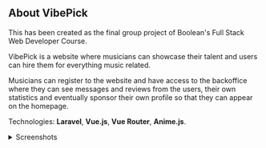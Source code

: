 ## About VibePick

This has been created as the final group project of Boolean's Full Stack Web Developer Course.</br>  

VibePick is a website where musicians can showcase their talent and users can hire them for everything music related.</br>

Musicians can register to the website and have access to the backoffice where they can see messages and reviews from the users, their own statistics and eventually sponsor their own profile so that they can appear on the homepage.</br>

Technologies: **Laravel**, **Vue.js**, **Vue Router**, **Anime.js**.</br>

<details>
  <summary>Screenshots</summary>
  <img src="https://i.imgur.com/PDH2j2W.png">
  <img src="https://i.imgur.com/iIDFsWV.png">
  <img src="https://i.imgur.com/ESUH8Sm.png">
  <img src="https://i.imgur.com/B99oqIm.png">
  <img src="https://i.imgur.com/ImQImJm.png">
  <img src="https://i.imgur.com/CSpKToE.png">
  <img src="https://i.imgur.com/XXbDUO7.png">
</details>
